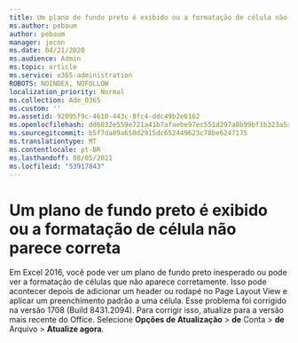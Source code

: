 ```yaml
---
title: Um plano de fundo preto é exibido ou a formatação de célula não parece correta
ms.author: pebaum
author: pebaum
manager: jecon
ms.date: 04/21/2020
ms.audience: Admin
ms.topic: article
ms.service: o365-administration
ROBOTS: NOINDEX, NOFOLLOW
localization_priority: Normal
ms.collection: Adm_O365
ms.custom: ''
ms.assetid: 92095f9c-4610-443c-8fc4-ddc49b2e6162
ms.openlocfilehash: dd6832e559e721a41b7afaebe97ec551d297a8b99bf1b323a5a5680365eacfac
ms.sourcegitcommit: b5f7da89a650d2915dc652449623c78be6247175
ms.translationtype: MT
ms.contentlocale: pt-BR
ms.lasthandoff: 08/05/2021
ms.locfileid: "53917843"
---
```

# <a name="a-black-background-appears-or-cell-formatting-doesnt-look-right"></a>Um plano de fundo preto é exibido ou a formatação de célula não parece correta

Em Excel 2016, você pode ver um plano de fundo preto inesperado ou pode ver a formatação de células que não aparece corretamente. Isso pode acontecer depois de adicionar um header ou rodapé no Page Layout View e aplicar um preenchimento padrão a uma célula. Esse problema foi corrigido na versão 1708 (Build 8431.2094). Para corrigir isso, atualize para a versão mais recente do Office. Selecione **Opções de Atualização** \> **de** Conta \> **de** Arquivo \> **Atualize agora**.
  

